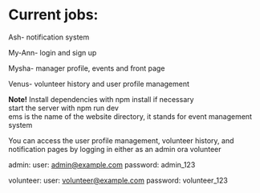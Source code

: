 # Current jobs:
Ash- notification system

My-Ann-  login and sign up

Mysha- manager profile, events and front page

Venus- volunteer history and user profile management

**Note!**
Install dependencies with npm install if necessary<br>
start the server with npm run dev<br>
ems is the name of the website directory, it stands for event management system

You can access the user profile management, volunteer history, and notification pages by logging in either as an admin ora  volunteer

admin:
user: admin@example.com
password: admin_123 

volunteer:
user: volunteer@example.com
password: volunteer_123
